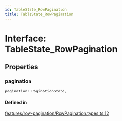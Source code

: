 ```yaml
---
id: TableState_RowPagination
title: TableState_RowPagination
---
```


# Interface: TableState\_RowPagination

## Properties

### pagination

```ts
pagination: PaginationState;
```

#### Defined in

[features/row-pagination/RowPagination.types.ts:12](https://github.com/TanStack/table/blob/main/packages/table-core/src/features/row-pagination/RowPagination.types.ts#L12)
